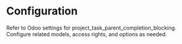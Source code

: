# Configuration

Refer to Odoo settings for project_task_parent_completion_blocking. Configure related models, access rights, and options as needed.
